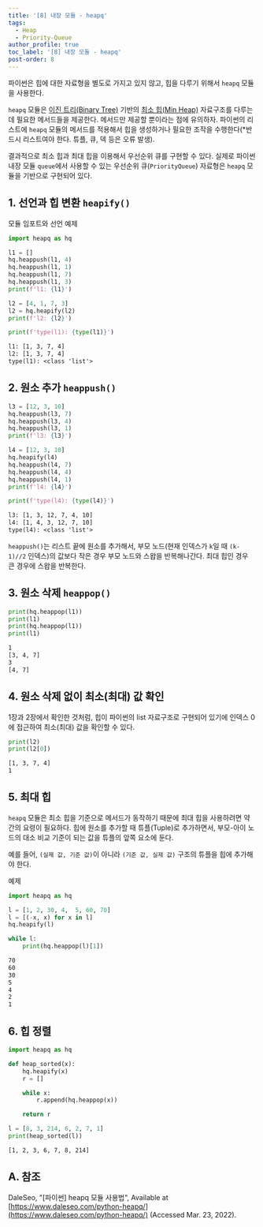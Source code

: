 ```yaml
---
title: '[8] 내장 모듈 - heapq'
tags:
  - Heap
  - Priority-Queue
author_profile: true
toc_label: '[8] 내장 모듈 - heapq'
post-order: 8
---
```


파이썬은 힙에 대한 자료형을 별도로 가지고 있지 않고, 힙을 다루기 위해서 `heapq` 모듈을 사용한다.

`heapq` 모듈은 [이진 트리(Binary Tree)](https://ko.wikipedia.org/wiki/이진_트리) 기반의 [최소 힙(Min Heap)](https://ko.wikipedia.org/wiki/힙_(자료_구조)) 자료구조를 다루는 데 필요한 메서드들을 제공한다. 메서드만 제공할 뿐이라는 점에 유의하자. 파이썬의 리스트에 `heapq` 모듈의 메서드를 적용해서 힙을 생성하거나 필요한 조작을 수행한다(*반드시 리스트여야 한다. 튜플, 큐, 덱 등은 오류 발생).

결과적으로 최소 힙과 최대 힙을 이용해서 우선순위 큐를 구현할 수 있다. 실제로 파이썬 내장 모듈 `queue`에서 사용할 수 있는 우선순위 큐(`PriorityQueue`) 자료형은 `heapq` 모듈을 기반으로 구현되어 있다.

## 1. 선언과 힙 변환 `heapify()`
<p class=short>모듈 임포트와 선언 예제</p>

```python
import heapq as hq

l1 = []
hq.heappush(l1, 4)
hq.heappush(l1, 1)
hq.heappush(l1, 7)
hq.heappush(l1, 3)
print(f'l1: {l1}')

l2 = [4, 1, 7, 3]
l2 = hq.heapify(l2)
print(f'l2: {l2}')

print(f'type(l1): {type(l1)}')
```
```txt
l1: [1, 3, 7, 4]
l2: [1, 3, 7, 4]
type(l1): <class 'list'>
```

## 2. 원소 추가 `heappush()`
```python
l3 = [12, 3, 10]
hq.heappush(l3, 7)
hq.heappush(l3, 4)
hq.heappush(l3, 1)
print(f'l3: {l3}')

l4 = [12, 3, 10]
hq.heapify(l4)
hq.heappush(l4, 7)
hq.heappush(l4, 4)
hq.heappush(l4, 1)
print(f'l4: {l4}')

print(f'type(l4): {type(l4)}')
```
```txt
l3: [1, 3, 12, 7, 4, 10]
l4: [1, 4, 3, 12, 7, 10]
type(l4): <class 'list'>
```
`heappush()`는 리스트 끝에 원소를 추가해서, 부모 노드(현재 인덱스가 `k`일 때 `(k-1)//2` 인덱스)의 값보다 작은 경우 부모 노드와 스왑을 반복해나간다. 최대 힙인 경우 큰 경우에 스왑을 반복한다.

## 3. 원소 삭제 `heappop()`
```python
print(hq.heappop(l1))
print(l1)
print(hq.heappop(l1))
print(l1)
```
```txt
1
[3, 4, 7]
3
[4, 7]
```

## 4. 원소 삭제 없이 최소(최대) 값 확인
1장과 2장에서 확인한 것처럼, 힙이 파이썬의 list 자료구조로 구현되어 있기에 인덱스 0에 접근하여 최소(최대) 값을 확인할 수 있다.
```python
print(l2)
print(l2[0])
```
```txt
[1, 3, 7, 4]
1
```

## 5. 최대 힙
`heapq` 모듈은 최소 힙을 기준으로 메서드가 동작하기 때문에 최대 힙을 사용하려면 약간의 요령이 필요하다. 힙에 원소를 추가할 때 튜플(Tuple)로 추가하면서, 부모-아이 노드의 대소 비교 기준이 되는 값을 튜플의 앞쪽 요소에 둔다.

예를 들어, `(실제 값, 기준 값)`이 아니라 `(기준 값, 실제 값)` 구조의 튜플을 힙에 추가해야 한다.

<p class=short>예제</p>

```python
import heapq as hq

l = [1, 2, 30, 4,  5, 60, 70]
l = [(-x, x) for x in l]
hq.heapify(l)

while l:
    print(hq.heappop(l)[1])
```
```txt
70
60
30
5
4
2
1
```

## 6. 힙 정렬
```python
import heapq as hq

def heap_sorted(x):
    hq.heapify(x)
    r = []

    while x:
        r.append(hq.heappop(x))

    return r

l = [8, 3, 214, 6, 2, 7, 1]
print(heap_sorted(l))
```
```txt
[1, 2, 3, 6, 7, 8, 214]
```

## A. 참조
DaleSeo, "[파이썬] heapq 모듈 사용법", Available at [https://www.daleseo.com/python-heapq/](https://www.daleseo.com/python-heapq/) (Accessed Mar. 23, 2022).
